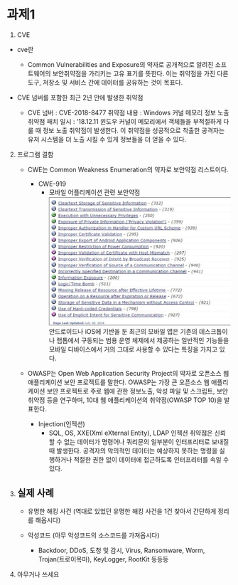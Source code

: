 # 과제1 
1. CVE 
- cve란
    - Common Vulnerabilities and Exposure의 약자로 공개적으로 알려진 소프트웨어의 보안취약점을 가리키는 고유 표기를 뜻한다. 이는 취약점을 가진 다른 도구, 저장소 및 서비스 간에 데이터를 공유하는 것이 목표다.

- CVE 넘버를 포함한 최근 2년 안에 발생한 취약점

  - CVE 넘버 : CVE-2018-8477
    취약점 내용 : 	Windows 커널 메모리 정보 노출 취약점
    패치 일시 : ’18.12.11
    윈도우 커널이 메모리에서 객체들을 부적절하게 다룰 때 정보 노출 취약점이 발생한다.
    이 취약점을 성공적으로 착출한 공격자는 유저 시스템을 더 노출 시킬 수 있게 정보들을 더 얻을 수 있다.

2. 프로그램 결함
    - CWE는 Common Weakness Enumeration의 약자로 보안약점 리스트이다.
        - CWE-919
            - 모바일 어플리케이션 관련 보안약점
            ![image-CWE919](cwe919.png)
            안드로이드나 iOS에 기반을 둔 최근의 모바일 앱은 기존의 데스크톱이나 랩톱에서 구동되는 범용 운영 체제에서 제공하는 일반적인 기능들을 모바일 디바이스에서 거의 그대로 사용할 수 있다는 특징을 가지고 있다.
    
    - OWASP는 Open Web Application Security Project의 약자로  오픈소스 웹 애플리케이션 보안 프로젝트를 말한다. OWASP는 가장 큰 오픈소스 웹 애플리케이션 보안 프로젝트로 주로 웹에 관한 정보노출, 악성 파일 및 스크립트, 보안 취약점 등을 연구하며, 10대 웹 애플리케이션의 취약점(OWASP TOP 10)을 발표한다.
        - Injection(인젝션)
            - SQL, OS, XXE(Xml eXternal Entity), LDAP 인젝션 취약점은 신뢰할 수 없는 데이터가 명령어나 쿼리문의 일부분이 인터프리터로 보내질때 발생한다. 공격자의 악의적인 데이터는 예상하지 못하는 명령을 실행하거나 적절한 권한 없이 데이터에 접근하도록 인터프리터를 속일 수 있다.
3. 실제 사례
    - 
    - 유명한 해킹 사건 (역대로 있었던 유명한 해킹 사건을 1건 찾아서 간단하게 정리를 해옵시다)
  
    - 악성코드 (아무 악성코드의 소스코드를 가져옵시다)
  
      - Backdoor, DDoS, 도청 및 감시, Virus, Ransomware, Worm, Trojan(트로이목마), KeyLogger, RootKit 등등등

4. 아무거나 쓰세요
